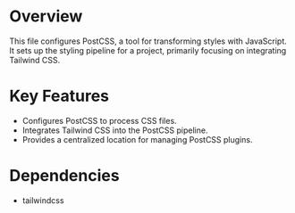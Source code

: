 # Overview

This file configures PostCSS, a tool for transforming styles with JavaScript. It sets up the styling pipeline for a project, primarily focusing on integrating Tailwind CSS.

# Key Features

- Configures PostCSS to process CSS files.
- Integrates Tailwind CSS into the PostCSS pipeline.
- Provides a centralized location for managing PostCSS plugins.

# Dependencies

- tailwindcss
